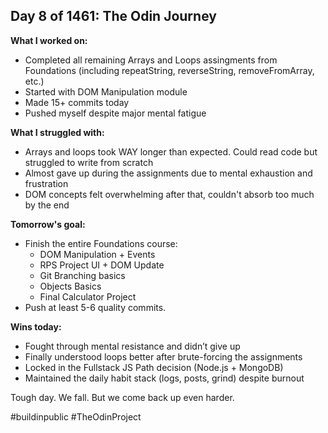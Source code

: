 ##  Day 8 of 1461: The Odin Journey

**What I worked on:**
- Completed all remaining Arrays and Loops assingments from Foundations (including repeatString, reverseString, removeFromArray, etc.)
- Started with DOM Manipulation module
- Made 15+ commits today
- Pushed myself despite major mental fatigue

**What I struggled with:**
- Arrays and loops took WAY longer than expected. Could read code but struggled to write from scratch
- Almost gave up during the assignments due to mental exhaustion and frustration
- DOM concepts felt overwhelming after that, couldn't absorb too much by the end

**Tomorrow's goal:**
- Finish the entire Foundations course:
    - DOM Manipulation + Events
    - RPS Project UI + DOM Update
    - Git Branching basics
    - Objects Basics
    - Final Calculator Project
- Push at least 5-6 quality commits.

**Wins today:**
- Fought through mental resistance and didn’t give up
- Finally understood loops better after brute-forcing the assignments
- Locked in the Fullstack JS Path decision (Node.js + MongoDB)
- Maintained the daily habit stack (logs, posts, grind) despite burnout

Tough day. We fall. But we come back up even harder.

#buildinpublic #TheOdinProject
